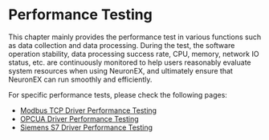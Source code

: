# Performance Testing

This chapter mainly provides the performance test in various functions such as data collection and data processing. During the test, the software operation stability, data processing success rate, CPU, memory, network IO status, etc. are continuously monitored to help users reasonably evaluate system resources when using NeuronEX, and ultimately ensure that NeuronEX can run smoothly and efficiently.

For specific performance tests, please check the following pages:

* [Modbus TCP Driver Performance Testing](./modbustcp.md)
* [OPCUA Driver Performance Testing](./opcua.md)
* [Siemens S7 Driver Performance Testing](./siemens-s7.md)
